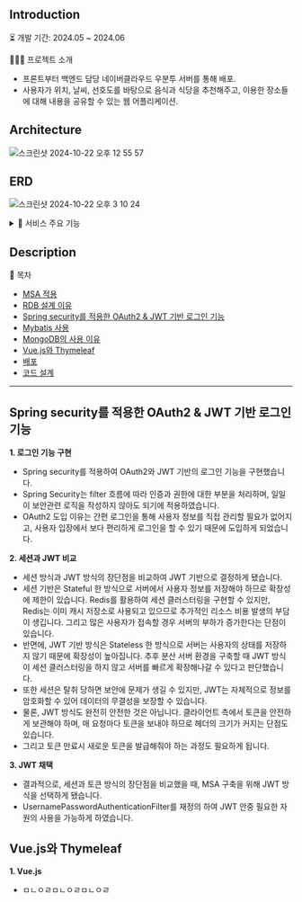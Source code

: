 ## Introduction

⏳ 개발 기간: 2024.05 ~ 2024.06

👨🏻‍💻 프로젝트 소개
  - 프론트부터 백엔드 담당 네이버클라우드 우분투 서버를 통해 배포.
  - 사용자가 위치, 날씨, 선호도를 바탕으로 음식과 식당을 추천해주고, 이용한 장소들에 대해 내용을 공유할 수 있는 웹 어플리케이션.

## Architecture
![스크린샷 2024-10-22 오후 12 55 57](https://github.com/user-attachments/assets/55c30c96-8801-48c0-abbc-e17aa6b0a52f)

## ERD
![스크린샷 2024-10-22 오후 3 10 24](https://github.com/user-attachments/assets/a7ed74f7-dc40-4412-aa75-afa971370213)

<details>
  <summary>📂 서비스 주요 기능</summary>

  ### Member
    - 홈페이지 회원가입을 통한 로그인
    - sns 로그인
    - 회원 정보 수정

  ### Recommend
    - 음식 선호도 설문조사
    - 사용자가 위치한 곳의 날씨 정보 불러오기
    - 사용자가 선호할 만한 음식과 식당 추천

  ### Board
    - 컨텐츠 '좋아요' 하기
    - 컨텐츠 '좋아요' 취소
    - 컨텐츠 작성
    - 사용자 위치 컨텐츠 불러오기
</details>

## Description

🔎 목차
  - [MSA 적용](#msa-적용)
  - [RDB 설계 이유](#rdb-설계-이유)
  - [Spring security를 적용한 OAuth2 & JWT 기반 로그인 기능](#spring-security를-적용한-oauth2--jwt-기반-로그인-기능)
  - [Mybatis 사용](#mybatis-사용)
  - [MongoDB의 사용 이유](#mongodb-사용-이유)
  - [Vue.js와 Thymeleaf](#vue.js-thymeleaf)
  - [배포](#배포)
  - [코드 설계](#코드-설계)

---

## Spring security를 적용한 OAuth2 & JWT 기반 로그인 기능

**1. 로그인 기능 구현**
- Spring security를 적용하여 OAuth2와 JWT 기반의 로그인 기능을 구현했습니다.
- Spring Security는 filter 흐름에 따라 인증과 권한에 대한 부분을 처리하며, 일일이 보안관련 로직을 작성하지 않아도 되기에 적용하였습니다.
- OAuth2 도입 이유는 간편 로그인을 통해 사용자 정보를 직접 관리할 필요가 없어지고, 사용자 입장에서 보다 편리하게 로그인을 할 수 있기 때문에 도입하게 되었습니다.

**2. 세션과 JWT 비교**
- 세션 방식과 JWT 방식의 장단점을 비교하여 JWT 기반으로 결정하게 됐습니다.
- 세션 기반은 Stateful 한 방식으로 서버에서 사용자 정보를 저장해야 하므로 확장성에 제한이 있습니다. Redis를 활용하여 세션 클러스터링을 구현할 수 있지만, Redis는 이미 캐시 저장소로 사용되고 있으므로 추가적인 리소스 비용 발생의 부담이 생깁니다. 그리고 많은 사용자가 접속할 경우 서버의 부하가 증가한다는 단점이 있습니다.
- 반면에, JWT 기반 방식은 Stateless 한 방식으로 서버는 사용자의 상태를 저장하지 않기 때문에 확장성이 높아집니다. 추후 분산 서버 환경을 구축할 때 JWT 방식이 세션 클러스터링을 하지 않고 서버를 빠르게 확장해나갈 수 있다고 판단했습니다.
- 또한 세션은 탈취 당하면 보안에 문제가 생길 수 있지만, JWT는 자체적으로 정보를 암호화할 수 있어 데이터의 무결성을 보장할 수 있습니다.
- 물론, JWT 방식도 완전히 안전한 것은 아닙니다. 클라이언트 측에서 토큰을 안전하게 보관해야 하며, 매 요청마다 토큰을 보내야 하므로 헤더의 크기가 커지는 단점도 있습니다.
- 그리고 토큰 만료시 새로운 토큰을 발급해줘야 하는 과정도 필요하게 됩니다.

**3. JWT 채택**
- 결과적으로, 세션과 토큰 방식의 장단점을 비교했을 때, MSA 구축을 위해 JWT 방식을 선택하게 됐습니다.
- UsernamePasswordAuthenticationFilter를 재정의 하여 JWT 안중 필요한 자원의 사용을 가능하게 하였습니다.


## Vue.js와 Thymeleaf

**1. Vue.js**
- ㅁㄴㅇㄹㅁㄴㅇㄹㅁㄴㅇㄹ

